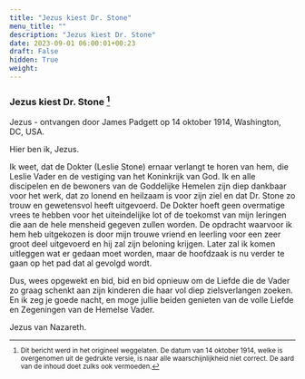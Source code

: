 ```yaml
---
title: "Jezus kiest Dr. Stone"
menu_title: ""
description: "Jezus kiest Dr. Stone"
date: 2023-09-01 06:00:01+00:23
draft: False
hidden: True
weight:
---
```

### Jezus kiest Dr. Stone [^1]

Jezus - ontvangen door James Padgett op 14 oktober 1914, Washington, DC, USA.

Hier ben ik, Jezus.

Ik weet, dat de Dokter (Leslie Stone) ernaar verlangt te horen van hem, die Leslie Vader en de vestiging van het Koninkrijk van God. Ik en alle discipelen en de bewoners van de Goddelijke Hemelen zijn diep dankbaar voor het werk, dat zo lonend en heilzaam is voor zijn ziel en dat Dr. Stone zo trouw en gewetensvol heeft uitgevoerd. De Dokter hoeft geen overmatige vrees te hebben voor het uiteindelijke lot of de toekomst van mijn leringen die aan de hele mensheid gegeven zullen worden. De opdracht waarvoor ik hem heb uitgekozen is door mijn trouwe vriend en leerling voor een zeer groot deel uitgevoerd en hij zal zijn beloning krijgen. Later zal ik komen uitleggen wat er gedaan moet worden, maar de hoofdzaak is nu verder te gaan op het pad dat al gevolgd wordt.

Dus, wees opgewekt en bid, bid en bid opnieuw om de Liefde die de Vader zo graag schenkt aan zijn kinderen die haar vol diep zielsverlangen zoeken. En ik zeg je goede nacht, en moge jullie beiden genieten van de volle Liefde en Zegeningen van de Hemelse Vader.

Jezus van Nazareth.
<small>

[^1]: Dit bericht werd in het origineel weggelaten. De datum van 14 oktober 1914, welke is overgenomen uit de gedrukte versie, is naar alle waarschijnlijkheid niet correct. De aard van de inhoud doet zulks ook vermoeden.
